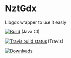 # NztGdx
Libgdx wrapper to use it easly

[![Build](https://github.com/fabiitch/NztGdx/workflows/Java%20CI/badge.svg?branch=master)](https://github.com/fabiitch/NztGdx/actions) (Java CI)

[![Travis build status](https://travis-ci.org/fabiitch/NztGdx.svg?branch=master)](https://travis-ci.org/fabiitch/NztGdx) (Travis)

[![Downloads](https://img.shields.io/github/downloads/fabiitch/NztGdx/total.svg)](https://github.com/fabiitch/NztGdx/releases)

